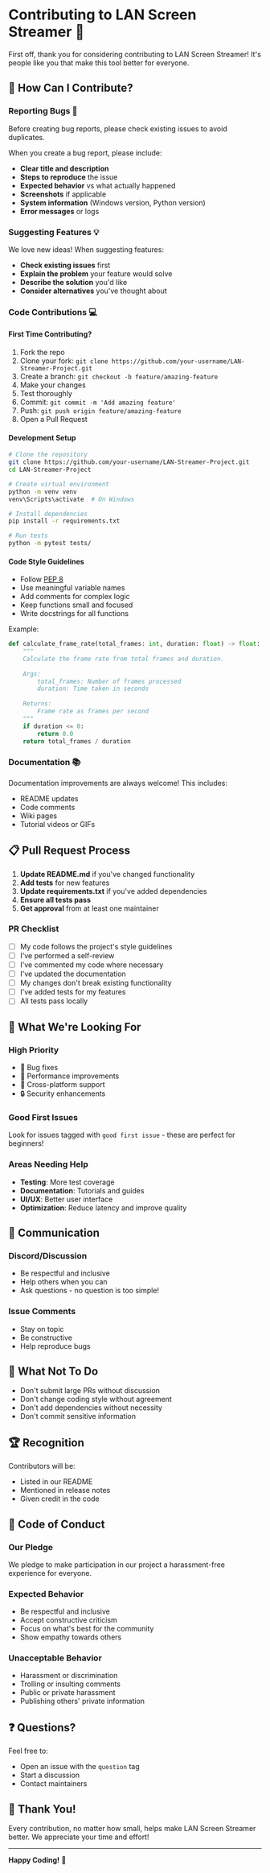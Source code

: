 # Contributing to LAN Screen Streamer 🤝

First off, thank you for considering contributing to LAN Screen Streamer! It's people like you that make this tool better for everyone.

## 🌟 How Can I Contribute?

### Reporting Bugs 🐛

Before creating bug reports, please check existing issues to avoid duplicates.

When you create a bug report, please include:
- **Clear title and description**
- **Steps to reproduce** the issue
- **Expected behavior** vs what actually happened
- **Screenshots** if applicable
- **System information** (Windows version, Python version)
- **Error messages** or logs

### Suggesting Features 💡

We love new ideas! When suggesting features:
- **Check existing issues** first
- **Explain the problem** your feature would solve
- **Describe the solution** you'd like
- **Consider alternatives** you've thought about

### Code Contributions 💻

#### First Time Contributing?

1. Fork the repo
2. Clone your fork: `git clone https://github.com/your-username/LAN-Streamer-Project.git`
3. Create a branch: `git checkout -b feature/amazing-feature`
4. Make your changes
5. Test thoroughly
6. Commit: `git commit -m 'Add amazing feature'`
7. Push: `git push origin feature/amazing-feature`
8. Open a Pull Request

#### Development Setup

```bash
# Clone the repository
git clone https://github.com/your-username/LAN-Streamer-Project.git
cd LAN-Streamer-Project

# Create virtual environment
python -m venv venv
venv\Scripts\activate  # On Windows

# Install dependencies
pip install -r requirements.txt

# Run tests
python -m pytest tests/
```

#### Code Style Guidelines

- Follow [PEP 8](https://www.python.org/dev/peps/pep-0008/)
- Use meaningful variable names
- Add comments for complex logic
- Keep functions small and focused
- Write docstrings for all functions

Example:
```python
def calculate_frame_rate(total_frames: int, duration: float) -> float:
    """
    Calculate the frame rate from total frames and duration.
    
    Args:
        total_frames: Number of frames processed
        duration: Time taken in seconds
        
    Returns:
        Frame rate as frames per second
    """
    if duration <= 0:
        return 0.0
    return total_frames / duration
```

### Documentation 📚

Documentation improvements are always welcome! This includes:
- README updates
- Code comments
- Wiki pages
- Tutorial videos or GIFs

## 📋 Pull Request Process

1. **Update README.md** if you've changed functionality
2. **Add tests** for new features
3. **Update requirements.txt** if you've added dependencies
4. **Ensure all tests pass**
5. **Get approval** from at least one maintainer

### PR Checklist

- [ ] My code follows the project's style guidelines
- [ ] I've performed a self-review
- [ ] I've commented my code where necessary
- [ ] I've updated the documentation
- [ ] My changes don't break existing functionality
- [ ] I've added tests for my features
- [ ] All tests pass locally

## 🎯 What We're Looking For

### High Priority
- 🐛 Bug fixes
- 🔧 Performance improvements
- 📱 Cross-platform support
- 🔒 Security enhancements

### Good First Issues
Look for issues tagged with `good first issue` - these are perfect for beginners!

### Areas Needing Help
- **Testing**: More test coverage
- **Documentation**: Tutorials and guides
- **UI/UX**: Better user interface
- **Optimization**: Reduce latency and improve quality

## 💬 Communication

### Discord/Discussion
- Be respectful and inclusive
- Help others when you can
- Ask questions - no question is too simple!

### Issue Comments
- Stay on topic
- Be constructive
- Help reproduce bugs

## 🚫 What Not To Do

- Don't submit large PRs without discussion
- Don't change coding style without agreement
- Don't add dependencies without necessity
- Don't commit sensitive information

## 🏆 Recognition

Contributors will be:
- Listed in our README
- Mentioned in release notes
- Given credit in the code

## 📜 Code of Conduct

### Our Pledge
We pledge to make participation in our project a harassment-free experience for everyone.

### Expected Behavior
- Be respectful and inclusive
- Accept constructive criticism
- Focus on what's best for the community
- Show empathy towards others

### Unacceptable Behavior
- Harassment or discrimination
- Trolling or insulting comments
- Public or private harassment
- Publishing others' private information

## ❓ Questions?

Feel free to:
- Open an issue with the `question` tag
- Start a discussion
- Contact maintainers

## 🙏 Thank You!

Every contribution, no matter how small, helps make LAN Screen Streamer better. We appreciate your time and effort!

---

**Happy Coding!** 🚀
